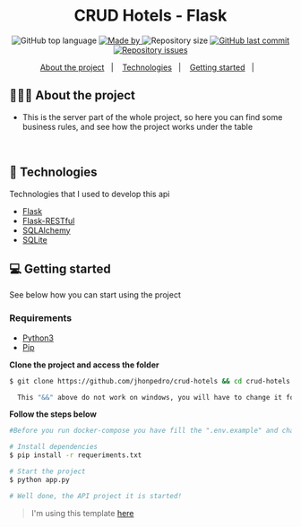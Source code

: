 <h1 align="center">
	CRUD Hotels - Flask
</h1>

<p align="center">
  <img alt="GitHub top language" src="https://img.shields.io/github/languages/top/jhonpedro/crud-hotels">

  <a href="https://github.com/jhonpedro">
    <img alt="Made by" src="https://img.shields.io/badge/made%20by-joao%20pedro-gree">
  </a>
  
  <img alt="Repository size" src="https://img.shields.io/github/repo-size/jhonpedro/crud-hotels">
  
  <a href="https://github.com/jhonpedro/crud-hotels/commits/master">
    <img alt="GitHub last commit" src="https://img.shields.io/github/last-commit/jhonpedro/crud-hotels">
  </a>
  
  <a href="https://github.com/jhonpedro/crud-hotels/issues">
    <img alt="Repository issues" src="https://img.shields.io/github/issues/jhonpedro/crud-hotels">
  </a>

</p>

<p align="center">
  <a href="#-about-the-project">About the project</a>&nbsp;&nbsp;&nbsp;|&nbsp;&nbsp;&nbsp;
  <a href="#-technologies">Technologies</a>&nbsp;&nbsp;&nbsp;|&nbsp;&nbsp;&nbsp;
  <a href="#-getting-started">Getting started</a>&nbsp;&nbsp;&nbsp;|&nbsp;&nbsp;&nbsp;
</p>

## 👨🏻‍💻 About the project

- <p>This is the server part of the whole project, so here you can find some business rules, and see how the project works under the table</p>
  </br>

## 🚀 Technologies

Technologies that I used to develop this api

- [Flask](https://flask.palletsprojects.com/en/1.1.x/)
- [Flask-RESTful](https://flask-restful.readthedocs.io/en/latest/)
- [SQLAlchemy](https://flask-sqlalchemy.palletsprojects.com/en/2.x/)
- [SQLite](https://www.sqlite.org/index.html)

## 💻 Getting started

See below how you can start using the project

### Requirements

- [Python3](https://www.python.org/)
- [Pip](https://pip.pypa.io/en/stable/installing/)

**Clone the project and access the folder**

```bash
$ git clone https://github.com/jhonpedro/crud-hotels && cd crud-hotels
```

```bash
  This "&&" above do not work on windows, you will have to change it for ";"
```

**Follow the steps below**

```bash
#Before you run docker-compose you have fill the ".env.example" and change it's name to just ".env"

# Install dependencies
$ pip install -r requeriments.txt

# Start the project
$ python app.py

# Well done, the API project it is started!

```

> I'm using this template [here](https://github.com/EliasGcf/readme-template/tree/master/templates)
